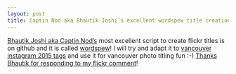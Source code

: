 ```yaml
---
layout: post
title: Captin Nod aka Bhautik Joshi’s excellent wordspew title creation script
---
```


[Bhautik Joshi aka Captin Nod’s](https://www.flickr.com/photos/captin_nod) most excellent script to create flickr titles is on github and it is called [wordspew](https://github.com/bhautikj/wordspew)! I will try and adapt it to [vancouver instagram 2015 tags](https://github.com/rtanglao/rtgram/blob/master/instagram-vancouver-2015-tags.csv) and use it for vancouver photo titling fun :-) [Thanks Bhautik for responding to my flickr comment](https://www.flickr.com/photos/captin_nod/23488994350/)!                                                                                                                                                                             